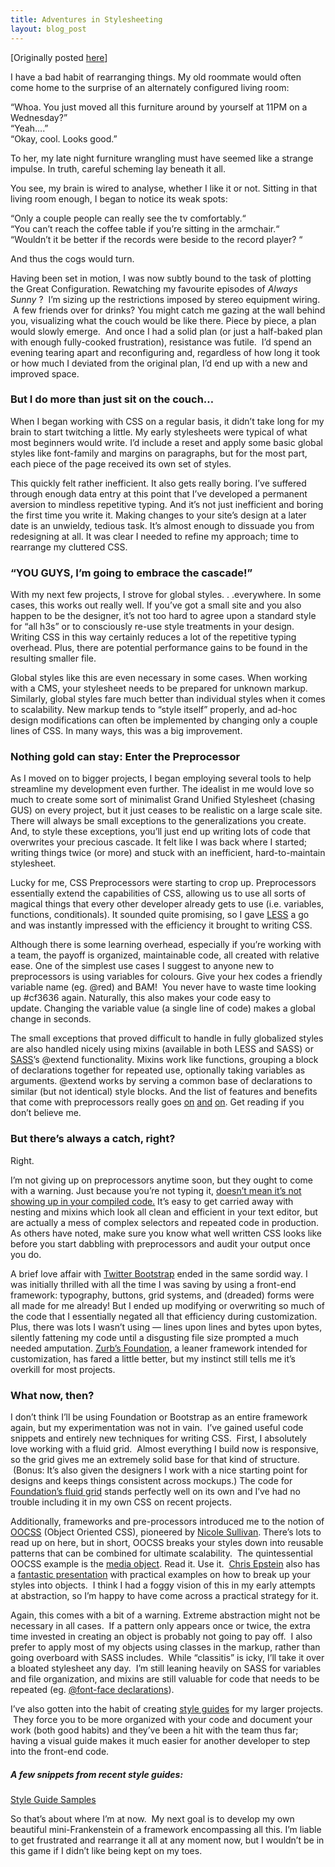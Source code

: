 ```yaml
---
title: Adventures in Stylesheeting
layout: blog_post
---
```


\[Originally posted [here][1]\]

 [1]: http://www.filamentlab.com/filamablog/2012/07/adventures-in-stylesheeting/

I have a bad habit of rearranging things. My old roommate would often come home to the surprise of an alternately configured living room:

“Whoa. You just moved all this furniture around by yourself at 11PM on a Wednesday?”  
“Yeah….”  
“Okay, cool. Looks good.”

To her, my late night furniture wrangling must have seemed like a strange impulse. In truth, careful scheming lay beneath it all.

You see, my brain is wired to analyse, whether I like it or not. Sitting in that living room enough, I began to notice its weak spots:

“Only a couple people can really see the tv comfortably.“  
“You can’t reach the coffee table if you’re sitting in the armchair.“  
“Wouldn’t it be better if the records were beside to the record player? “

And thus the cogs would turn.

Having been set in motion, I was now subtly bound to the task of plotting the Great Configuration. Rewatching my favourite episodes of *Always Sunny* ?  I’m sizing up the restrictions imposed by stereo equipment wiring.  A few friends over for drinks? You might catch me gazing at the wall behind you, visualizing what the couch would be like there. Piece by piece, a plan would slowly emerge.  And once I had a solid plan (or just a half-baked plan with enough fully-cooked frustration), resistance was futile.  I’d spend an evening tearing apart and reconfiguring and, regardless of how long it took or how much I deviated from the original plan, I’d end up with a new and improved space.

### But I do more than just sit on the couch…

When I began working with CSS on a regular basis, it didn’t take long for my brain to start twitching a little. My early stylesheets were typical of what most beginners would write. I’d include a reset and apply some basic global styles like font-family and margins on paragraphs, but for the most part, each piece of the page received its own set of styles.

  
This quickly felt rather inefficient. It also gets really boring. I’ve suffered through enough data entry at this point that I’ve developed a permanent aversion to mindless repetitive typing. And it’s not just inefficient and boring the first time you write it. Making changes to your site’s design at a later date is an unwieldy, tedious task. It’s almost enough to dissuade you from redesigning at all. It was clear I needed to refine my approach; time to rearrange my cluttered CSS.

### “YOU GUYS, I’m going to embrace the cascade!”

With my next few projects, I strove for global styles. . .everywhere. In some cases, this works out really well. If you’ve got a small site and you also happen to be the designer, it’s not too hard to agree upon a standard style for “all h3s” or to consciously re-use style treatments in your design. Writing CSS in this way certainly reduces a lot of the repetitive typing overhead. Plus, there are potential performance gains to be found in the resulting smaller file.

Global styles like this are even necessary in some cases. When working with a CMS, your stylesheet needs to be prepared for unknown markup. Similarly, global styles fare much better than individual styles when it comes to scalability. New markup tends to “style itself” properly, and ad-hoc design modifications can often be implemented by changing only a couple lines of CSS. In many ways, this was a big improvement.

### Nothing gold can stay: Enter the Preprocessor

As I moved on to bigger projects, I began employing several tools to help streamline my development even further. The idealist in me would love so much to create some sort of minimalist Grand Unified Stylesheet (chasing GUS) on every project, but it just ceases to be realistic on a large scale site. There will always be small exceptions to the generalizations you create. And, to style these exceptions, you’ll just end up writing lots of code that overwrites your precious cascade. It felt like I was back where I started; writing things twice (or more) and stuck with an inefficient, hard-to-maintain stylesheet.

Lucky for me, CSS Preprocessors were starting to crop up. Preprocessors essentially extend the capabilities of CSS, allowing us to use all sorts of magical things that every other developer already gets to use (i.e. variables, functions, conditionals). It sounded quite promising, so I gave [LESS][2] a go and was instantly impressed with the efficiency it brought to writing CSS.

 [2]: http://lesscss.org/

Although there is some learning overhead, especially if you’re working with a team, the payoff is organized, maintainable code, all created with relative ease. One of the simplest use cases I suggest to anyone new to preprocessors is using variables for colours. Give your hex codes a friendly variable name (eg. @red) and BAM!  You never have to waste time looking up #cf3636 again. Naturally, this also makes your code easy to update. Changing the variable value (a single line of code) makes a global change in seconds.

The small exceptions that proved difficult to handle in fully globalized styles are also handled nicely using mixins (available in both LESS and SASS) or [SASS][3]’s @extend functionality. Mixins work like functions, grouping a block of declarations together for repeated use, optionally taking variables as arguments. @extend works by serving a common base of declarations to similar (but not identical) style blocks. And the list of features and benefits that come with preprocessors really goes [on][4] [and][5] [on][6]. Get reading if you don’t believe me.

 [3]: http://sass-lang.com/
 [4]: http://coding.smashingmagazine.com/2011/09/09/an-introduction-to-less-and-comparison-to-sass/
 [5]: http://net.tutsplus.com/tutorials/html-css-techniques/sass-vs-less-vs-stylus-a-preprocessor-shootout/
 [6]: http://css-tricks.com/musings-on-preprocessing/

### But there’s always a catch, right?

Right.

I’m not giving up on preprocessors anytime soon, but they ought to come with a warning. Just because you’re not typing it, [doesn’t mean it’s not showing up in your compiled code.][7] It’s easy to get carried away with nesting and mixins which look all clean and efficient in your text editor, but are actually a mess of complex selectors and repeated code in production. As others have noted, make sure you know what well written CSS looks like before you start dabbling with preprocessors and audit your output once you do.

 [7]: http://lea.verou.me/2011/03/on-css-preprocessors/

A brief love affair with [Twitter Bootstrap][8] ended in the same sordid way. I was initially thrilled with all the time I was saving by using a front-end framework: typography, buttons, grid systems, and (dreaded) forms were all made for me already! But I ended up modifying or overwriting so much of the code that I essentially negated all that efficiency during customization. Plus, there was lots I wasn’t using — lines upon lines and bytes upon bytes, silently fattening my code until a disgusting file size prompted a much needed amputation. [Zurb’s Foundation][9], a leaner framework intended for customization, has fared a little better, but my instinct still tells me it’s overkill for most projects.

 [8]: http://twitter.github.com/bootstrap/
 [9]: http://foundation.zurb.com/

### What now, then?

I don’t think I’ll be using Foundation or Bootstrap as an entire framework again, but my experimentation was not in vain.  I’ve gained useful code snippets and entirely new techniques for writing CSS.  First, I absolutely love working with a fluid grid.  Almost everything I build now is responsive, so the grid gives me an extremely solid base for that kind of structure.  (Bonus: It’s also given the designers I work with a nice starting point for designs and keeps things consistent across mockups.) The code for [Foundation’s fluid grid][10] stands perfectly well on its own and I’ve had no trouble including it in my own CSS on recent projects.

 [10]: https://github.com/zurb/foundation/blob/master/stylesheets/foundation/grid.scss

Additionally, frameworks and pre-processors introduced me to the notion of [OOCSS][11] (Object Oriented CSS), pioneered by [Nicole Sullivan][12]. There’s lots to read up on here, but in short, OOCSS breaks your styles down into reusable patterns that can be combined for ultimate scalability.  The quintessential OOCSS example is the [media object][13]. Read it. Use it.  [Chris Epstein][14] also has a [fantastic presentation][15] with practical examples on how to break up your styles into objects.  I think I had a foggy vision of this in my early attempts at abstraction, so I’m happy to have come across a practical strategy for it.

 [11]: https://github.com/stubbornella/oocss/wiki/
 [12]: http://twitter.com/stubbornella
 [13]: http://www.stubbornella.org/content/2010/06/25/the-media-object-saves-hundreds-of-lines-of-code/
 [14]: http://twitter.com/chriseppstein
 [15]: https://speakerdeck.com/u/chriseppstein/p/help-my-stylesheets-are-a-mess

Again, this comes with a bit of a warning. Extreme abstraction might not be necessary in all cases.  If a pattern only appears once or twice, the extra time invested in creating an object is probably not going to pay off.  I also prefer to apply most of my objects using classes in the markup, rather than going overboard with SASS includes.  While “classitis” is icky, I’ll take it over a bloated stylesheet any day.  I’m still leaning heavily on SASS for variables and file organization, and mixins are still valuable for code that needs to be repeated (eg. [@font-face declarations][16]).

 [16]: http://thoughtbot.com/bourbon/#font-face

I’ve also gotten into the habit of creating [style guides][17] for my larger projects.  They force you to be more organized with your code and document your work (both good habits) and they’ve been a hit with the team thus far; having a visual guide makes it much easier for another developer to step into the front-end code.

 [17]: http://24ways.org/2011/front-end-style-guides

##### A few snippets from recent style guides:

[Style Guide Samples][19]

 [19]: http://brennaobrien.com/blog/wp-content/uploads/2012/07/styleguides.jpg

So that’s about where I’m at now.  My next goal is to develop my own beautiful mini-Frankenstein of a framework encompassing all this. I’m liable to get frustrated and rearrange it all at any moment now, but I wouldn’t be in this game if I didn’t like being kept on my toes.
